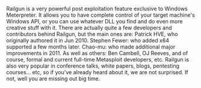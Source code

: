 Railgun is a very powerful post exploitation feature exclusive to Windows Meterpreter. It allows you to have complete control of your target machine's Windows API, or you can use whatever DLL you find and do even more creative stuff with it. There are actually quite a few developers and contributors behind Railgun, but the main ones are: Patrick HVE, who originally authored it in Jun 2010. Stephen Fewer: who added x64 supported a few months later. Chao-mu: who made additional major improvements in 2011. As well as others: Ben Cambell, OJ Reeves, and of course, formal and current full-time Metasploit developers, etc. Railgun is also very popular in conference talks, white papers, blogs, pentesting courses... etc, so if you've already heard about it, we are not surprised. If not, well you are missing out big time.

